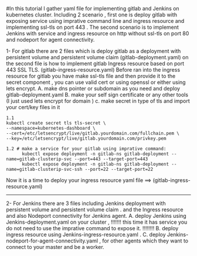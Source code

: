 #In this tutorial I gather yaml file for implementing gitlab and Jenkins on kubernetes cluster.
Including 2 scenario , first one is deploy gitlab with exposing service using imprative command line and ingress resource and implementing ssl-tls on port 443 .
The second scenario is to implement Jenkins with service and ingress resource on http without ssl-tls on port 80 and nodeport for agent connectivity.

1-
For gitlab there are 2 files which is deploy gitlab as a deployment with persistent volume and persistent volume claim (gitlab-deployment.yaml) 
on the second file is how to implement gitlab Ingress resource based on port 443 SSL TLS. (gitlab-ingress-resource.yaml)
Before ran into the ingress resource for gitlab you have make ssl-tls file and then provide it to the secret component , you can use valid cert or using openssl or either using lets encrypt.
A. make dns pointer or subdomain as you need and deploy gitlab-deployment.yaml
B. make your self sign certificate or any other tools (I just used lets encrypt for domain )
c. make secret in type of tls and import your cert/key files in it

    1.1
    kubectl create secret tls tls-secret \
    --namespace=kubernetes-dashboard \
    --cert=/etc/letsencrypt/live/gitlab.yourdomain.com/fullchain.pem \
    --key=/etc/letsencrypt/live/gitlab.yourdomain.com/privkey.pem

    1.2 # make a service for your gitlab using imprative command:
          kubectl expose deployment -n gitlab-ns gitlab-deployment --name=gitlab-clusterip-svc --port=443 --target-port=443
          kubectl expose deployment -n gitlab-ns gitlab-deployment --name=gitlab-clusterip-svc-ssh --port=22 --target-port=22
          
Now it is a time to deploy your ingress resource yaml file ==> (gitlab-ingress-resource.yaml)
  
-------------------------------------------------------------------------------------------------------------------------------------------------------------------------------------------------
2-
For Jenkins there are 3 files including Jenkins deployment with persistent volume and persistent volume claim .
and the Ingress resource and also Nodeport connectivity for Jenkins agent.
A. deploy Jenkins using Jenkins-deployment.yaml on your cluster , !!!!!!! this time it has service you do not need to use the imprative command to expose it. !!!!!!!!
B. deploy ingress resource using Jenkins-ingress-resource.yaml .
C. deploy Jenkins-nodeport-for-agent-connectivity.yaml , for other agents which they want to connect to your master and be a worker.
